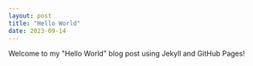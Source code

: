 ```yaml
---
layout: post
title: "Hello World"
date: 2023-09-14
---
```


Welcome to my "Hello World" blog post using Jekyll and GitHub Pages!
